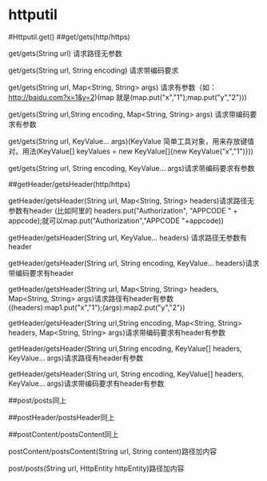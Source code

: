 # httputil

#Httputil.get()
##get/gets(http/https)

get/gets(String url) 请求路径无参数   

get/gets(String url, String encoding) 请求带编码要求

get/gets(String url, Map<String, String> args) 请求有参数（如：http://baidu.com?x=1&y=2)(map 就是(map.put("x","1");map.put("y","2")))

get/gets(String url,String encoding, Map<String, String> args) 请求带编码要求有参数

get/gets(String url, KeyValue... args)(KeyValue 简单工具对象，用来存放键值对。用法(KeyValue[] keyValues = new KeyValue[]{new KeyValue("x","1")}))

get/gets(String url, String encoding, KeyValue... args)请求带编码要求有参数

##getHeader/getsHeader(http/https)

getHeader/getsHeader(String url, Map<String, String> headers)请求路径无参数有header (比如阿里的 headers.put("Authorization", "APPCODE " + appcode);就可以map.put("Authorization","APPCODE "+appcode))

getHeader/getsHeader(String url, KeyValue... headers) 请求路径无参数有header

getHeader/getsHeader(String url, String encoding, KeyValue... headers)请求带编码要求有header

getHeader/getsHeader(String url, Map<String, String> headers, Map<String, String> args)请求路径有header有参数((headers):map1.put("x","1");(args):map2.put("y","2"))

getHeader/getsHeader(String url,String encoding, Map<String, String> headers, Map<String, String> args)请求带编码要求有header有参数

getHeader/getsHeader(String url,String encoding, KeyValue[] headers, KeyValue... args)请求路径有header有参数

getHeader/getsHeader(String url, String encoding, KeyValue[] headers, KeyValue... args)请求带编码要求有header有参数


##post/posts同上


##postHeader/postsHeader同上


##postContent/postsContent同上

postContent/postsContent(String url, String content)路径加内容


post/posts(String url, HttpEntity httpEntity)路径加内容
